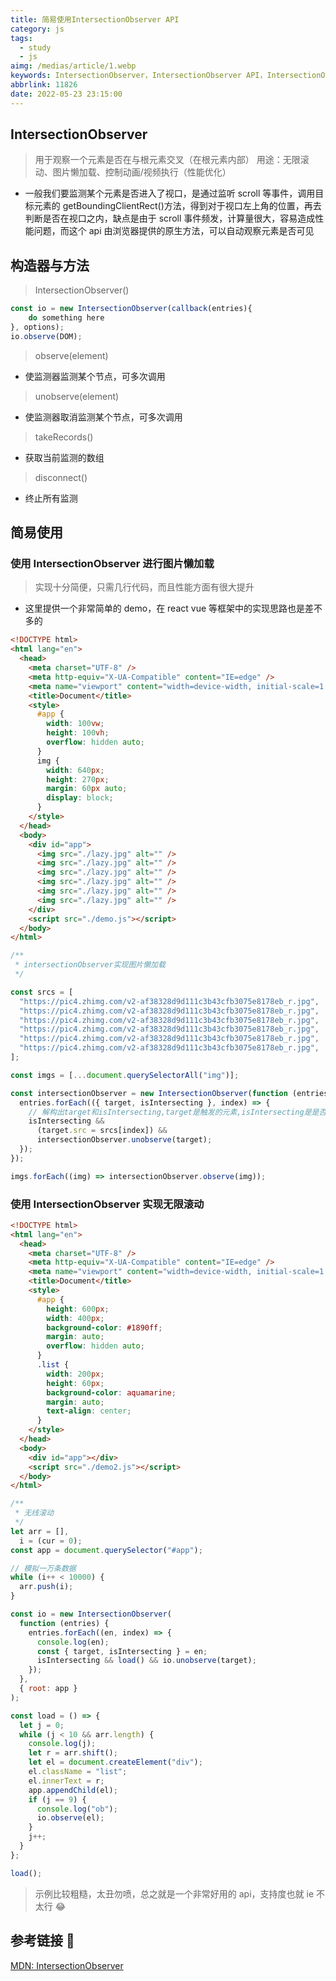 ```yaml
---
title: 简易使用IntersectionObserver API
category: js
tags:
  - study
  - js
aimg: /medias/article/1.webp
keywords: IntersectionObserver，IntersectionObserver API，IntersectionObserver简易使用
abbrlink: 11826
date: 2022-05-23 23:15:00
---
```


## IntersectionObserver

> 用于观察一个元素是否在与根元素交叉（在根元素内部）
> 用途：无限滚动、图片懒加载、控制动画/视频执行（性能优化）

- 一般我们要监测某个元素是否进入了视口，是通过监听 scroll 等事件，调用目标元素的 getBoundingClientRect()方法，得到对于视口左上角的位置，再去判断是否在视口之内，缺点是由于 scroll 事件频发，计算量很大，容易造成性能问题，而这个 api 由浏览器提供的原生方法，可以自动观察元素是否可见

## 构造器与方法

> IntersectionObserver()

```javascript
const io = new IntersectionObserver(callback(entries){
    do something here
}, options);
io.observe(DOM);
```

> observe(element)

- 使监测器监测某个节点，可多次调用

> unobserve(element)

- 使监测器取消监测某个节点，可多次调用

> takeRecords()

- 获取当前监测的数组

> disconnect()

- 终止所有监测

## 简易使用

### 使用 IntersectionObserver 进行图片懒加载

> 实现十分简便，只需几行代码，而且性能方面有很大提升

- 这里提供一个非常简单的 demo，在 react vue 等框架中的实现思路也是差不多的

```html
<!DOCTYPE html>
<html lang="en">
  <head>
    <meta charset="UTF-8" />
    <meta http-equiv="X-UA-Compatible" content="IE=edge" />
    <meta name="viewport" content="width=device-width, initial-scale=1.0" />
    <title>Document</title>
    <style>
      #app {
        width: 100vw;
        height: 100vh;
        overflow: hidden auto;
      }
      img {
        width: 640px;
        height: 270px;
        margin: 60px auto;
        display: block;
      }
    </style>
  </head>
  <body>
    <div id="app">
      <img src="./lazy.jpg" alt="" />
      <img src="./lazy.jpg" alt="" />
      <img src="./lazy.jpg" alt="" />
      <img src="./lazy.jpg" alt="" />
      <img src="./lazy.jpg" alt="" />
      <img src="./lazy.jpg" alt="" />
    </div>
    <script src="./demo.js"></script>
  </body>
</html>
```

```javascript
/**
 * intersectionObserver实现图片懒加载
 */

const srcs = [
  "https://pic4.zhimg.com/v2-af38328d9d111c3b43cfb3075e8178eb_r.jpg",
  "https://pic4.zhimg.com/v2-af38328d9d111c3b43cfb3075e8178eb_r.jpg",
  "https://pic4.zhimg.com/v2-af38328d9d111c3b43cfb3075e8178eb_r.jpg",
  "https://pic4.zhimg.com/v2-af38328d9d111c3b43cfb3075e8178eb_r.jpg",
  "https://pic4.zhimg.com/v2-af38328d9d111c3b43cfb3075e8178eb_r.jpg",
  "https://pic4.zhimg.com/v2-af38328d9d111c3b43cfb3075e8178eb_r.jpg",
];

const imgs = [...document.querySelectorAll("img")];

const intersectionObserver = new IntersectionObserver(function (entries) {
  entries.forEach(({ target, isIntersecting }, index) => {
    // 解构出target和isIntersecting,target是触发的元素,isIntersecting是是否交叉
    isIntersecting &&
      (target.src = srcs[index]) &&
      intersectionObserver.unobserve(target);
  });
});

imgs.forEach((img) => intersectionObserver.observe(img));
```

### 使用 IntersectionObserver 实现无限滚动

```html
<!DOCTYPE html>
<html lang="en">
  <head>
    <meta charset="UTF-8" />
    <meta http-equiv="X-UA-Compatible" content="IE=edge" />
    <meta name="viewport" content="width=device-width, initial-scale=1.0" />
    <title>Document</title>
    <style>
      #app {
        height: 600px;
        width: 400px;
        background-color: #1890ff;
        margin: auto;
        overflow: hidden auto;
      }
      .list {
        width: 200px;
        height: 60px;
        background-color: aquamarine;
        margin: auto;
        text-align: center;
      }
    </style>
  </head>
  <body>
    <div id="app"></div>
    <script src="./demo2.js"></script>
  </body>
</html>
```

```javascript
/**
 * 无线滚动
 */
let arr = [],
  i = (cur = 0);
const app = document.querySelector("#app");

// 模拟一万条数据
while (i++ < 10000) {
  arr.push(i);
}

const io = new IntersectionObserver(
  function (entries) {
    entries.forEach((en, index) => {
      console.log(en);
      const { target, isIntersecting } = en;
      isIntersecting && load() && io.unobserve(target);
    });
  },
  { root: app }
);

const load = () => {
  let j = 0;
  while (j < 10 && arr.length) {
    console.log(j);
    let r = arr.shift();
    let el = document.createElement("div");
    el.className = "list";
    el.innerText = r;
    app.appendChild(el);
    if (j == 9) {
      console.log("ob");
      io.observe(el);
    }
    j++;
  }
};

load();
```

> 示例比较粗糙，太丑勿喷，总之就是一个非常好用的 api，支持度也就 ie 不太行 😂

## 参考链接 🔗

[MDN: IntersectionObserver](https://developer.mozilla.org/zh-CN/docs/Web/API/IntersectionObserver/IntersectionObserver)
